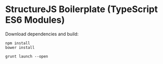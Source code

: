 # StructureJS Boilerplate (TypeScript ES6 Modules)

Download dependencies and build:

    npm install
    bower install

    grunt launch --open
